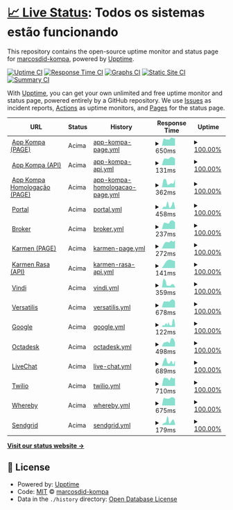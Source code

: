# [📈 Live Status](https://marcosdid-kompa.github.io/upptime-kompa): <!--live status--> **Todos os sistemas estão funcionando**

This repository contains the open-source uptime monitor and status page for [marcosdid-kompa](https://marcosdid-kompa.github.io/upptime-kompa), powered by [Upptime](https://github.com/upptime/upptime).

[![Uptime CI](https://github.com/marcosdid-kompa/upptime-kompa/workflows/Uptime%20CI/badge.svg)](https://github.com/marcosdid-kompa/upptime-kompa/actions?query=workflow%3A%22Uptime+CI%22)
[![Response Time CI](https://github.com/marcosdid-kompa/upptime-kompa/workflows/Response%20Time%20CI/badge.svg)](https://github.com/marcosdid-kompa/upptime-kompa/actions?query=workflow%3A%22Response+Time+CI%22)
[![Graphs CI](https://github.com/marcosdid-kompa/upptime-kompa/workflows/Graphs%20CI/badge.svg)](https://github.com/marcosdid-kompa/upptime-kompa/actions?query=workflow%3A%22Graphs+CI%22)
[![Static Site CI](https://github.com/marcosdid-kompa/upptime-kompa/workflows/Static%20Site%20CI/badge.svg)](https://github.com/marcosdid-kompa/upptime-kompa/actions?query=workflow%3A%22Static+Site+CI%22)
[![Summary CI](https://github.com/marcosdid-kompa/upptime-kompa/workflows/Summary%20CI/badge.svg)](https://github.com/marcosdid-kompa/upptime-kompa/actions?query=workflow%3A%22Summary+CI%22)

With [Upptime](https://upptime.js.org), you can get your own unlimited and free uptime monitor and status page, powered entirely by a GitHub repository. We use [Issues](https://github.com/marcosdid-kompa/upptime-kompa/issues) as incident reports, [Actions](https://github.com/marcosdid-kompa/upptime-kompa/actions) as uptime monitors, and [Pages](https://marcosdid-kompa.github.io/upptime-kompa) for the status page.

<!--start: status pages-->
<!-- This summary is generated by Upptime (https://github.com/upptime/upptime) -->
<!-- Do not edit this manually, your changes will be overwritten -->
<!-- prettier-ignore -->
| URL | Status | History | Response Time | Uptime |
| --- | ------ | ------- | ------------- | ------ |
| <img alt="" src="https://favicons.githubusercontent.com/app.kompa.com.br" height="13"> [App Kompa (PAGE)](https://app.kompa.com.br/) | Acima | [app-kompa-page.yml](https://github.com/marcosdid-kompa/upptime-kompa/commits/HEAD/history/app-kompa-page.yml) | <details><summary><img alt="Response time graph" src="./graphs/app-kompa-page/response-time-week.png" height="20"> 650ms</summary><br><a href="https://http://status.kompa.com.br//history/app-kompa-page"><img alt="Response time 650" src="https://img.shields.io/endpoint?url=https%3A%2F%2Fraw.githubusercontent.com%2Fmarcosdid-kompa%2Fupptime-kompa%2FHEAD%2Fapi%2Fapp-kompa-page%2Fresponse-time.json"></a><br><a href="https://http://status.kompa.com.br//history/app-kompa-page"><img alt="24-hour response time 650" src="https://img.shields.io/endpoint?url=https%3A%2F%2Fraw.githubusercontent.com%2Fmarcosdid-kompa%2Fupptime-kompa%2FHEAD%2Fapi%2Fapp-kompa-page%2Fresponse-time-day.json"></a><br><a href="https://http://status.kompa.com.br//history/app-kompa-page"><img alt="7-day response time 650" src="https://img.shields.io/endpoint?url=https%3A%2F%2Fraw.githubusercontent.com%2Fmarcosdid-kompa%2Fupptime-kompa%2FHEAD%2Fapi%2Fapp-kompa-page%2Fresponse-time-week.json"></a><br><a href="https://http://status.kompa.com.br//history/app-kompa-page"><img alt="30-day response time 650" src="https://img.shields.io/endpoint?url=https%3A%2F%2Fraw.githubusercontent.com%2Fmarcosdid-kompa%2Fupptime-kompa%2FHEAD%2Fapi%2Fapp-kompa-page%2Fresponse-time-month.json"></a><br><a href="https://http://status.kompa.com.br//history/app-kompa-page"><img alt="1-year response time 650" src="https://img.shields.io/endpoint?url=https%3A%2F%2Fraw.githubusercontent.com%2Fmarcosdid-kompa%2Fupptime-kompa%2FHEAD%2Fapi%2Fapp-kompa-page%2Fresponse-time-year.json"></a></details> | <details><summary><a href="https://http://status.kompa.com.br//history/app-kompa-page">100.00%</a></summary><a href="https://http://status.kompa.com.br//history/app-kompa-page"><img alt="All-time uptime 100.00%" src="https://img.shields.io/endpoint?url=https%3A%2F%2Fraw.githubusercontent.com%2Fmarcosdid-kompa%2Fupptime-kompa%2FHEAD%2Fapi%2Fapp-kompa-page%2Fuptime.json"></a><br><a href="https://http://status.kompa.com.br//history/app-kompa-page"><img alt="24-hour uptime 100.00%" src="https://img.shields.io/endpoint?url=https%3A%2F%2Fraw.githubusercontent.com%2Fmarcosdid-kompa%2Fupptime-kompa%2FHEAD%2Fapi%2Fapp-kompa-page%2Fuptime-day.json"></a><br><a href="https://http://status.kompa.com.br//history/app-kompa-page"><img alt="7-day uptime 100.00%" src="https://img.shields.io/endpoint?url=https%3A%2F%2Fraw.githubusercontent.com%2Fmarcosdid-kompa%2Fupptime-kompa%2FHEAD%2Fapi%2Fapp-kompa-page%2Fuptime-week.json"></a><br><a href="https://http://status.kompa.com.br//history/app-kompa-page"><img alt="30-day uptime 100.00%" src="https://img.shields.io/endpoint?url=https%3A%2F%2Fraw.githubusercontent.com%2Fmarcosdid-kompa%2Fupptime-kompa%2FHEAD%2Fapi%2Fapp-kompa-page%2Fuptime-month.json"></a><br><a href="https://http://status.kompa.com.br//history/app-kompa-page"><img alt="1-year uptime 100.00%" src="https://img.shields.io/endpoint?url=https%3A%2F%2Fraw.githubusercontent.com%2Fmarcosdid-kompa%2Fupptime-kompa%2FHEAD%2Fapi%2Fapp-kompa-page%2Fuptime-year.json"></a></details>
| <img alt="" src="https://favicons.githubusercontent.com/app.kompa.com.br" height="13"> [App Kompa (API)](https://app.kompa.com.br/pagamentos/check-user/) | Acima | [app-kompa-api.yml](https://github.com/marcosdid-kompa/upptime-kompa/commits/HEAD/history/app-kompa-api.yml) | <details><summary><img alt="Response time graph" src="./graphs/app-kompa-api/response-time-week.png" height="20"> 131ms</summary><br><a href="https://http://status.kompa.com.br//history/app-kompa-api"><img alt="Response time 131" src="https://img.shields.io/endpoint?url=https%3A%2F%2Fraw.githubusercontent.com%2Fmarcosdid-kompa%2Fupptime-kompa%2FHEAD%2Fapi%2Fapp-kompa-api%2Fresponse-time.json"></a><br><a href="https://http://status.kompa.com.br//history/app-kompa-api"><img alt="24-hour response time 131" src="https://img.shields.io/endpoint?url=https%3A%2F%2Fraw.githubusercontent.com%2Fmarcosdid-kompa%2Fupptime-kompa%2FHEAD%2Fapi%2Fapp-kompa-api%2Fresponse-time-day.json"></a><br><a href="https://http://status.kompa.com.br//history/app-kompa-api"><img alt="7-day response time 131" src="https://img.shields.io/endpoint?url=https%3A%2F%2Fraw.githubusercontent.com%2Fmarcosdid-kompa%2Fupptime-kompa%2FHEAD%2Fapi%2Fapp-kompa-api%2Fresponse-time-week.json"></a><br><a href="https://http://status.kompa.com.br//history/app-kompa-api"><img alt="30-day response time 131" src="https://img.shields.io/endpoint?url=https%3A%2F%2Fraw.githubusercontent.com%2Fmarcosdid-kompa%2Fupptime-kompa%2FHEAD%2Fapi%2Fapp-kompa-api%2Fresponse-time-month.json"></a><br><a href="https://http://status.kompa.com.br//history/app-kompa-api"><img alt="1-year response time 131" src="https://img.shields.io/endpoint?url=https%3A%2F%2Fraw.githubusercontent.com%2Fmarcosdid-kompa%2Fupptime-kompa%2FHEAD%2Fapi%2Fapp-kompa-api%2Fresponse-time-year.json"></a></details> | <details><summary><a href="https://http://status.kompa.com.br//history/app-kompa-api">100.00%</a></summary><a href="https://http://status.kompa.com.br//history/app-kompa-api"><img alt="All-time uptime 100.00%" src="https://img.shields.io/endpoint?url=https%3A%2F%2Fraw.githubusercontent.com%2Fmarcosdid-kompa%2Fupptime-kompa%2FHEAD%2Fapi%2Fapp-kompa-api%2Fuptime.json"></a><br><a href="https://http://status.kompa.com.br//history/app-kompa-api"><img alt="24-hour uptime 100.00%" src="https://img.shields.io/endpoint?url=https%3A%2F%2Fraw.githubusercontent.com%2Fmarcosdid-kompa%2Fupptime-kompa%2FHEAD%2Fapi%2Fapp-kompa-api%2Fuptime-day.json"></a><br><a href="https://http://status.kompa.com.br//history/app-kompa-api"><img alt="7-day uptime 100.00%" src="https://img.shields.io/endpoint?url=https%3A%2F%2Fraw.githubusercontent.com%2Fmarcosdid-kompa%2Fupptime-kompa%2FHEAD%2Fapi%2Fapp-kompa-api%2Fuptime-week.json"></a><br><a href="https://http://status.kompa.com.br//history/app-kompa-api"><img alt="30-day uptime 100.00%" src="https://img.shields.io/endpoint?url=https%3A%2F%2Fraw.githubusercontent.com%2Fmarcosdid-kompa%2Fupptime-kompa%2FHEAD%2Fapi%2Fapp-kompa-api%2Fuptime-month.json"></a><br><a href="https://http://status.kompa.com.br//history/app-kompa-api"><img alt="1-year uptime 100.00%" src="https://img.shields.io/endpoint?url=https%3A%2F%2Fraw.githubusercontent.com%2Fmarcosdid-kompa%2Fupptime-kompa%2FHEAD%2Fapi%2Fapp-kompa-api%2Fuptime-year.json"></a></details>
| <img alt="" src="https://favicons.githubusercontent.com/hg.kompa.com.br" height="13"> [App Kompa Homologação (PAGE)](https://hg.kompa.com.br/) | Acima | [app-kompa-homologacao-page.yml](https://github.com/marcosdid-kompa/upptime-kompa/commits/HEAD/history/app-kompa-homologacao-page.yml) | <details><summary><img alt="Response time graph" src="./graphs/app-kompa-homologacao-page/response-time-week.png" height="20"> 362ms</summary><br><a href="https://http://status.kompa.com.br//history/app-kompa-homologacao-page"><img alt="Response time 362" src="https://img.shields.io/endpoint?url=https%3A%2F%2Fraw.githubusercontent.com%2Fmarcosdid-kompa%2Fupptime-kompa%2FHEAD%2Fapi%2Fapp-kompa-homologacao-page%2Fresponse-time.json"></a><br><a href="https://http://status.kompa.com.br//history/app-kompa-homologacao-page"><img alt="24-hour response time 362" src="https://img.shields.io/endpoint?url=https%3A%2F%2Fraw.githubusercontent.com%2Fmarcosdid-kompa%2Fupptime-kompa%2FHEAD%2Fapi%2Fapp-kompa-homologacao-page%2Fresponse-time-day.json"></a><br><a href="https://http://status.kompa.com.br//history/app-kompa-homologacao-page"><img alt="7-day response time 362" src="https://img.shields.io/endpoint?url=https%3A%2F%2Fraw.githubusercontent.com%2Fmarcosdid-kompa%2Fupptime-kompa%2FHEAD%2Fapi%2Fapp-kompa-homologacao-page%2Fresponse-time-week.json"></a><br><a href="https://http://status.kompa.com.br//history/app-kompa-homologacao-page"><img alt="30-day response time 362" src="https://img.shields.io/endpoint?url=https%3A%2F%2Fraw.githubusercontent.com%2Fmarcosdid-kompa%2Fupptime-kompa%2FHEAD%2Fapi%2Fapp-kompa-homologacao-page%2Fresponse-time-month.json"></a><br><a href="https://http://status.kompa.com.br//history/app-kompa-homologacao-page"><img alt="1-year response time 362" src="https://img.shields.io/endpoint?url=https%3A%2F%2Fraw.githubusercontent.com%2Fmarcosdid-kompa%2Fupptime-kompa%2FHEAD%2Fapi%2Fapp-kompa-homologacao-page%2Fresponse-time-year.json"></a></details> | <details><summary><a href="https://http://status.kompa.com.br//history/app-kompa-homologacao-page">100.00%</a></summary><a href="https://http://status.kompa.com.br//history/app-kompa-homologacao-page"><img alt="All-time uptime 100.00%" src="https://img.shields.io/endpoint?url=https%3A%2F%2Fraw.githubusercontent.com%2Fmarcosdid-kompa%2Fupptime-kompa%2FHEAD%2Fapi%2Fapp-kompa-homologacao-page%2Fuptime.json"></a><br><a href="https://http://status.kompa.com.br//history/app-kompa-homologacao-page"><img alt="24-hour uptime 100.00%" src="https://img.shields.io/endpoint?url=https%3A%2F%2Fraw.githubusercontent.com%2Fmarcosdid-kompa%2Fupptime-kompa%2FHEAD%2Fapi%2Fapp-kompa-homologacao-page%2Fuptime-day.json"></a><br><a href="https://http://status.kompa.com.br//history/app-kompa-homologacao-page"><img alt="7-day uptime 100.00%" src="https://img.shields.io/endpoint?url=https%3A%2F%2Fraw.githubusercontent.com%2Fmarcosdid-kompa%2Fupptime-kompa%2FHEAD%2Fapi%2Fapp-kompa-homologacao-page%2Fuptime-week.json"></a><br><a href="https://http://status.kompa.com.br//history/app-kompa-homologacao-page"><img alt="30-day uptime 100.00%" src="https://img.shields.io/endpoint?url=https%3A%2F%2Fraw.githubusercontent.com%2Fmarcosdid-kompa%2Fupptime-kompa%2FHEAD%2Fapi%2Fapp-kompa-homologacao-page%2Fuptime-month.json"></a><br><a href="https://http://status.kompa.com.br//history/app-kompa-homologacao-page"><img alt="1-year uptime 100.00%" src="https://img.shields.io/endpoint?url=https%3A%2F%2Fraw.githubusercontent.com%2Fmarcosdid-kompa%2Fupptime-kompa%2FHEAD%2Fapi%2Fapp-kompa-homologacao-page%2Fuptime-year.json"></a></details>
| <img alt="" src="https://favicons.githubusercontent.com/portal.kompa.com.br" height="13"> [Portal](https://portal.kompa.com.br/) | Acima | [portal.yml](https://github.com/marcosdid-kompa/upptime-kompa/commits/HEAD/history/portal.yml) | <details><summary><img alt="Response time graph" src="./graphs/portal/response-time-week.png" height="20"> 458ms</summary><br><a href="https://http://status.kompa.com.br//history/portal"><img alt="Response time 458" src="https://img.shields.io/endpoint?url=https%3A%2F%2Fraw.githubusercontent.com%2Fmarcosdid-kompa%2Fupptime-kompa%2FHEAD%2Fapi%2Fportal%2Fresponse-time.json"></a><br><a href="https://http://status.kompa.com.br//history/portal"><img alt="24-hour response time 458" src="https://img.shields.io/endpoint?url=https%3A%2F%2Fraw.githubusercontent.com%2Fmarcosdid-kompa%2Fupptime-kompa%2FHEAD%2Fapi%2Fportal%2Fresponse-time-day.json"></a><br><a href="https://http://status.kompa.com.br//history/portal"><img alt="7-day response time 458" src="https://img.shields.io/endpoint?url=https%3A%2F%2Fraw.githubusercontent.com%2Fmarcosdid-kompa%2Fupptime-kompa%2FHEAD%2Fapi%2Fportal%2Fresponse-time-week.json"></a><br><a href="https://http://status.kompa.com.br//history/portal"><img alt="30-day response time 458" src="https://img.shields.io/endpoint?url=https%3A%2F%2Fraw.githubusercontent.com%2Fmarcosdid-kompa%2Fupptime-kompa%2FHEAD%2Fapi%2Fportal%2Fresponse-time-month.json"></a><br><a href="https://http://status.kompa.com.br//history/portal"><img alt="1-year response time 458" src="https://img.shields.io/endpoint?url=https%3A%2F%2Fraw.githubusercontent.com%2Fmarcosdid-kompa%2Fupptime-kompa%2FHEAD%2Fapi%2Fportal%2Fresponse-time-year.json"></a></details> | <details><summary><a href="https://http://status.kompa.com.br//history/portal">100.00%</a></summary><a href="https://http://status.kompa.com.br//history/portal"><img alt="All-time uptime 100.00%" src="https://img.shields.io/endpoint?url=https%3A%2F%2Fraw.githubusercontent.com%2Fmarcosdid-kompa%2Fupptime-kompa%2FHEAD%2Fapi%2Fportal%2Fuptime.json"></a><br><a href="https://http://status.kompa.com.br//history/portal"><img alt="24-hour uptime 100.00%" src="https://img.shields.io/endpoint?url=https%3A%2F%2Fraw.githubusercontent.com%2Fmarcosdid-kompa%2Fupptime-kompa%2FHEAD%2Fapi%2Fportal%2Fuptime-day.json"></a><br><a href="https://http://status.kompa.com.br//history/portal"><img alt="7-day uptime 100.00%" src="https://img.shields.io/endpoint?url=https%3A%2F%2Fraw.githubusercontent.com%2Fmarcosdid-kompa%2Fupptime-kompa%2FHEAD%2Fapi%2Fportal%2Fuptime-week.json"></a><br><a href="https://http://status.kompa.com.br//history/portal"><img alt="30-day uptime 100.00%" src="https://img.shields.io/endpoint?url=https%3A%2F%2Fraw.githubusercontent.com%2Fmarcosdid-kompa%2Fupptime-kompa%2FHEAD%2Fapi%2Fportal%2Fuptime-month.json"></a><br><a href="https://http://status.kompa.com.br//history/portal"><img alt="1-year uptime 100.00%" src="https://img.shields.io/endpoint?url=https%3A%2F%2Fraw.githubusercontent.com%2Fmarcosdid-kompa%2Fupptime-kompa%2FHEAD%2Fapi%2Fportal%2Fuptime-year.json"></a></details>
| <img alt="" src="https://favicons.githubusercontent.com/broker.assinasaude.com.br" height="13"> [Broker](https://broker.assinasaude.com.br/) | Acima | [broker.yml](https://github.com/marcosdid-kompa/upptime-kompa/commits/HEAD/history/broker.yml) | <details><summary><img alt="Response time graph" src="./graphs/broker/response-time-week.png" height="20"> 237ms</summary><br><a href="https://http://status.kompa.com.br//history/broker"><img alt="Response time 237" src="https://img.shields.io/endpoint?url=https%3A%2F%2Fraw.githubusercontent.com%2Fmarcosdid-kompa%2Fupptime-kompa%2FHEAD%2Fapi%2Fbroker%2Fresponse-time.json"></a><br><a href="https://http://status.kompa.com.br//history/broker"><img alt="24-hour response time 237" src="https://img.shields.io/endpoint?url=https%3A%2F%2Fraw.githubusercontent.com%2Fmarcosdid-kompa%2Fupptime-kompa%2FHEAD%2Fapi%2Fbroker%2Fresponse-time-day.json"></a><br><a href="https://http://status.kompa.com.br//history/broker"><img alt="7-day response time 237" src="https://img.shields.io/endpoint?url=https%3A%2F%2Fraw.githubusercontent.com%2Fmarcosdid-kompa%2Fupptime-kompa%2FHEAD%2Fapi%2Fbroker%2Fresponse-time-week.json"></a><br><a href="https://http://status.kompa.com.br//history/broker"><img alt="30-day response time 237" src="https://img.shields.io/endpoint?url=https%3A%2F%2Fraw.githubusercontent.com%2Fmarcosdid-kompa%2Fupptime-kompa%2FHEAD%2Fapi%2Fbroker%2Fresponse-time-month.json"></a><br><a href="https://http://status.kompa.com.br//history/broker"><img alt="1-year response time 237" src="https://img.shields.io/endpoint?url=https%3A%2F%2Fraw.githubusercontent.com%2Fmarcosdid-kompa%2Fupptime-kompa%2FHEAD%2Fapi%2Fbroker%2Fresponse-time-year.json"></a></details> | <details><summary><a href="https://http://status.kompa.com.br//history/broker">100.00%</a></summary><a href="https://http://status.kompa.com.br//history/broker"><img alt="All-time uptime 100.00%" src="https://img.shields.io/endpoint?url=https%3A%2F%2Fraw.githubusercontent.com%2Fmarcosdid-kompa%2Fupptime-kompa%2FHEAD%2Fapi%2Fbroker%2Fuptime.json"></a><br><a href="https://http://status.kompa.com.br//history/broker"><img alt="24-hour uptime 100.00%" src="https://img.shields.io/endpoint?url=https%3A%2F%2Fraw.githubusercontent.com%2Fmarcosdid-kompa%2Fupptime-kompa%2FHEAD%2Fapi%2Fbroker%2Fuptime-day.json"></a><br><a href="https://http://status.kompa.com.br//history/broker"><img alt="7-day uptime 100.00%" src="https://img.shields.io/endpoint?url=https%3A%2F%2Fraw.githubusercontent.com%2Fmarcosdid-kompa%2Fupptime-kompa%2FHEAD%2Fapi%2Fbroker%2Fuptime-week.json"></a><br><a href="https://http://status.kompa.com.br//history/broker"><img alt="30-day uptime 100.00%" src="https://img.shields.io/endpoint?url=https%3A%2F%2Fraw.githubusercontent.com%2Fmarcosdid-kompa%2Fupptime-kompa%2FHEAD%2Fapi%2Fbroker%2Fuptime-month.json"></a><br><a href="https://http://status.kompa.com.br//history/broker"><img alt="1-year uptime 100.00%" src="https://img.shields.io/endpoint?url=https%3A%2F%2Fraw.githubusercontent.com%2Fmarcosdid-kompa%2Fupptime-kompa%2FHEAD%2Fapi%2Fbroker%2Fuptime-year.json"></a></details>
| <img alt="" src="https://favicons.githubusercontent.com/karmen.kompa.com.br" height="13"> [Karmen (PAGE)](https://karmen.kompa.com.br/login) | Acima | [karmen-page.yml](https://github.com/marcosdid-kompa/upptime-kompa/commits/HEAD/history/karmen-page.yml) | <details><summary><img alt="Response time graph" src="./graphs/karmen-page/response-time-week.png" height="20"> 272ms</summary><br><a href="https://http://status.kompa.com.br//history/karmen-page"><img alt="Response time 272" src="https://img.shields.io/endpoint?url=https%3A%2F%2Fraw.githubusercontent.com%2Fmarcosdid-kompa%2Fupptime-kompa%2FHEAD%2Fapi%2Fkarmen-page%2Fresponse-time.json"></a><br><a href="https://http://status.kompa.com.br//history/karmen-page"><img alt="24-hour response time 272" src="https://img.shields.io/endpoint?url=https%3A%2F%2Fraw.githubusercontent.com%2Fmarcosdid-kompa%2Fupptime-kompa%2FHEAD%2Fapi%2Fkarmen-page%2Fresponse-time-day.json"></a><br><a href="https://http://status.kompa.com.br//history/karmen-page"><img alt="7-day response time 272" src="https://img.shields.io/endpoint?url=https%3A%2F%2Fraw.githubusercontent.com%2Fmarcosdid-kompa%2Fupptime-kompa%2FHEAD%2Fapi%2Fkarmen-page%2Fresponse-time-week.json"></a><br><a href="https://http://status.kompa.com.br//history/karmen-page"><img alt="30-day response time 272" src="https://img.shields.io/endpoint?url=https%3A%2F%2Fraw.githubusercontent.com%2Fmarcosdid-kompa%2Fupptime-kompa%2FHEAD%2Fapi%2Fkarmen-page%2Fresponse-time-month.json"></a><br><a href="https://http://status.kompa.com.br//history/karmen-page"><img alt="1-year response time 272" src="https://img.shields.io/endpoint?url=https%3A%2F%2Fraw.githubusercontent.com%2Fmarcosdid-kompa%2Fupptime-kompa%2FHEAD%2Fapi%2Fkarmen-page%2Fresponse-time-year.json"></a></details> | <details><summary><a href="https://http://status.kompa.com.br//history/karmen-page">100.00%</a></summary><a href="https://http://status.kompa.com.br//history/karmen-page"><img alt="All-time uptime 100.00%" src="https://img.shields.io/endpoint?url=https%3A%2F%2Fraw.githubusercontent.com%2Fmarcosdid-kompa%2Fupptime-kompa%2FHEAD%2Fapi%2Fkarmen-page%2Fuptime.json"></a><br><a href="https://http://status.kompa.com.br//history/karmen-page"><img alt="24-hour uptime 100.00%" src="https://img.shields.io/endpoint?url=https%3A%2F%2Fraw.githubusercontent.com%2Fmarcosdid-kompa%2Fupptime-kompa%2FHEAD%2Fapi%2Fkarmen-page%2Fuptime-day.json"></a><br><a href="https://http://status.kompa.com.br//history/karmen-page"><img alt="7-day uptime 100.00%" src="https://img.shields.io/endpoint?url=https%3A%2F%2Fraw.githubusercontent.com%2Fmarcosdid-kompa%2Fupptime-kompa%2FHEAD%2Fapi%2Fkarmen-page%2Fuptime-week.json"></a><br><a href="https://http://status.kompa.com.br//history/karmen-page"><img alt="30-day uptime 100.00%" src="https://img.shields.io/endpoint?url=https%3A%2F%2Fraw.githubusercontent.com%2Fmarcosdid-kompa%2Fupptime-kompa%2FHEAD%2Fapi%2Fkarmen-page%2Fuptime-month.json"></a><br><a href="https://http://status.kompa.com.br//history/karmen-page"><img alt="1-year uptime 100.00%" src="https://img.shields.io/endpoint?url=https%3A%2F%2Fraw.githubusercontent.com%2Fmarcosdid-kompa%2Fupptime-kompa%2FHEAD%2Fapi%2Fkarmen-page%2Fuptime-year.json"></a></details>
| <img alt="" src="https://favicons.githubusercontent.com/karmen.kompa.com.br" height="13"> [Karmen Rasa (API)](https://karmen.kompa.com.br/health) | Acima | [karmen-rasa-api.yml](https://github.com/marcosdid-kompa/upptime-kompa/commits/HEAD/history/karmen-rasa-api.yml) | <details><summary><img alt="Response time graph" src="./graphs/karmen-rasa-api/response-time-week.png" height="20"> 141ms</summary><br><a href="https://http://status.kompa.com.br//history/karmen-rasa-api"><img alt="Response time 141" src="https://img.shields.io/endpoint?url=https%3A%2F%2Fraw.githubusercontent.com%2Fmarcosdid-kompa%2Fupptime-kompa%2FHEAD%2Fapi%2Fkarmen-rasa-api%2Fresponse-time.json"></a><br><a href="https://http://status.kompa.com.br//history/karmen-rasa-api"><img alt="24-hour response time 141" src="https://img.shields.io/endpoint?url=https%3A%2F%2Fraw.githubusercontent.com%2Fmarcosdid-kompa%2Fupptime-kompa%2FHEAD%2Fapi%2Fkarmen-rasa-api%2Fresponse-time-day.json"></a><br><a href="https://http://status.kompa.com.br//history/karmen-rasa-api"><img alt="7-day response time 141" src="https://img.shields.io/endpoint?url=https%3A%2F%2Fraw.githubusercontent.com%2Fmarcosdid-kompa%2Fupptime-kompa%2FHEAD%2Fapi%2Fkarmen-rasa-api%2Fresponse-time-week.json"></a><br><a href="https://http://status.kompa.com.br//history/karmen-rasa-api"><img alt="30-day response time 141" src="https://img.shields.io/endpoint?url=https%3A%2F%2Fraw.githubusercontent.com%2Fmarcosdid-kompa%2Fupptime-kompa%2FHEAD%2Fapi%2Fkarmen-rasa-api%2Fresponse-time-month.json"></a><br><a href="https://http://status.kompa.com.br//history/karmen-rasa-api"><img alt="1-year response time 141" src="https://img.shields.io/endpoint?url=https%3A%2F%2Fraw.githubusercontent.com%2Fmarcosdid-kompa%2Fupptime-kompa%2FHEAD%2Fapi%2Fkarmen-rasa-api%2Fresponse-time-year.json"></a></details> | <details><summary><a href="https://http://status.kompa.com.br//history/karmen-rasa-api">100.00%</a></summary><a href="https://http://status.kompa.com.br//history/karmen-rasa-api"><img alt="All-time uptime 100.00%" src="https://img.shields.io/endpoint?url=https%3A%2F%2Fraw.githubusercontent.com%2Fmarcosdid-kompa%2Fupptime-kompa%2FHEAD%2Fapi%2Fkarmen-rasa-api%2Fuptime.json"></a><br><a href="https://http://status.kompa.com.br//history/karmen-rasa-api"><img alt="24-hour uptime 100.00%" src="https://img.shields.io/endpoint?url=https%3A%2F%2Fraw.githubusercontent.com%2Fmarcosdid-kompa%2Fupptime-kompa%2FHEAD%2Fapi%2Fkarmen-rasa-api%2Fuptime-day.json"></a><br><a href="https://http://status.kompa.com.br//history/karmen-rasa-api"><img alt="7-day uptime 100.00%" src="https://img.shields.io/endpoint?url=https%3A%2F%2Fraw.githubusercontent.com%2Fmarcosdid-kompa%2Fupptime-kompa%2FHEAD%2Fapi%2Fkarmen-rasa-api%2Fuptime-week.json"></a><br><a href="https://http://status.kompa.com.br//history/karmen-rasa-api"><img alt="30-day uptime 100.00%" src="https://img.shields.io/endpoint?url=https%3A%2F%2Fraw.githubusercontent.com%2Fmarcosdid-kompa%2Fupptime-kompa%2FHEAD%2Fapi%2Fkarmen-rasa-api%2Fuptime-month.json"></a><br><a href="https://http://status.kompa.com.br//history/karmen-rasa-api"><img alt="1-year uptime 100.00%" src="https://img.shields.io/endpoint?url=https%3A%2F%2Fraw.githubusercontent.com%2Fmarcosdid-kompa%2Fupptime-kompa%2FHEAD%2Fapi%2Fkarmen-rasa-api%2Fuptime-year.json"></a></details>
| <img alt="" src="https://favicons.githubusercontent.com/null" height="13"> [Vindi](app.vindi.com.br) | Acima | [vindi.yml](https://github.com/marcosdid-kompa/upptime-kompa/commits/HEAD/history/vindi.yml) | <details><summary><img alt="Response time graph" src="./graphs/vindi/response-time-week.png" height="20"> 359ms</summary><br><a href="https://http://status.kompa.com.br//history/vindi"><img alt="Response time 359" src="https://img.shields.io/endpoint?url=https%3A%2F%2Fraw.githubusercontent.com%2Fmarcosdid-kompa%2Fupptime-kompa%2FHEAD%2Fapi%2Fvindi%2Fresponse-time.json"></a><br><a href="https://http://status.kompa.com.br//history/vindi"><img alt="24-hour response time 359" src="https://img.shields.io/endpoint?url=https%3A%2F%2Fraw.githubusercontent.com%2Fmarcosdid-kompa%2Fupptime-kompa%2FHEAD%2Fapi%2Fvindi%2Fresponse-time-day.json"></a><br><a href="https://http://status.kompa.com.br//history/vindi"><img alt="7-day response time 359" src="https://img.shields.io/endpoint?url=https%3A%2F%2Fraw.githubusercontent.com%2Fmarcosdid-kompa%2Fupptime-kompa%2FHEAD%2Fapi%2Fvindi%2Fresponse-time-week.json"></a><br><a href="https://http://status.kompa.com.br//history/vindi"><img alt="30-day response time 359" src="https://img.shields.io/endpoint?url=https%3A%2F%2Fraw.githubusercontent.com%2Fmarcosdid-kompa%2Fupptime-kompa%2FHEAD%2Fapi%2Fvindi%2Fresponse-time-month.json"></a><br><a href="https://http://status.kompa.com.br//history/vindi"><img alt="1-year response time 359" src="https://img.shields.io/endpoint?url=https%3A%2F%2Fraw.githubusercontent.com%2Fmarcosdid-kompa%2Fupptime-kompa%2FHEAD%2Fapi%2Fvindi%2Fresponse-time-year.json"></a></details> | <details><summary><a href="https://http://status.kompa.com.br//history/vindi">100.00%</a></summary><a href="https://http://status.kompa.com.br//history/vindi"><img alt="All-time uptime 100.00%" src="https://img.shields.io/endpoint?url=https%3A%2F%2Fraw.githubusercontent.com%2Fmarcosdid-kompa%2Fupptime-kompa%2FHEAD%2Fapi%2Fvindi%2Fuptime.json"></a><br><a href="https://http://status.kompa.com.br//history/vindi"><img alt="24-hour uptime 100.00%" src="https://img.shields.io/endpoint?url=https%3A%2F%2Fraw.githubusercontent.com%2Fmarcosdid-kompa%2Fupptime-kompa%2FHEAD%2Fapi%2Fvindi%2Fuptime-day.json"></a><br><a href="https://http://status.kompa.com.br//history/vindi"><img alt="7-day uptime 100.00%" src="https://img.shields.io/endpoint?url=https%3A%2F%2Fraw.githubusercontent.com%2Fmarcosdid-kompa%2Fupptime-kompa%2FHEAD%2Fapi%2Fvindi%2Fuptime-week.json"></a><br><a href="https://http://status.kompa.com.br//history/vindi"><img alt="30-day uptime 100.00%" src="https://img.shields.io/endpoint?url=https%3A%2F%2Fraw.githubusercontent.com%2Fmarcosdid-kompa%2Fupptime-kompa%2FHEAD%2Fapi%2Fvindi%2Fuptime-month.json"></a><br><a href="https://http://status.kompa.com.br//history/vindi"><img alt="1-year uptime 100.00%" src="https://img.shields.io/endpoint?url=https%3A%2F%2Fraw.githubusercontent.com%2Fmarcosdid-kompa%2Fupptime-kompa%2FHEAD%2Fapi%2Fvindi%2Fuptime-year.json"></a></details>
| <img alt="" src="https://favicons.githubusercontent.com/sistema.globalmedclinica.com.br" height="13"> [Versatilis](http://sistema.globalmedclinica.com.br/globalmed/login3.aspx) | Acima | [versatilis.yml](https://github.com/marcosdid-kompa/upptime-kompa/commits/HEAD/history/versatilis.yml) | <details><summary><img alt="Response time graph" src="./graphs/versatilis/response-time-week.png" height="20"> 678ms</summary><br><a href="https://http://status.kompa.com.br//history/versatilis"><img alt="Response time 678" src="https://img.shields.io/endpoint?url=https%3A%2F%2Fraw.githubusercontent.com%2Fmarcosdid-kompa%2Fupptime-kompa%2FHEAD%2Fapi%2Fversatilis%2Fresponse-time.json"></a><br><a href="https://http://status.kompa.com.br//history/versatilis"><img alt="24-hour response time 678" src="https://img.shields.io/endpoint?url=https%3A%2F%2Fraw.githubusercontent.com%2Fmarcosdid-kompa%2Fupptime-kompa%2FHEAD%2Fapi%2Fversatilis%2Fresponse-time-day.json"></a><br><a href="https://http://status.kompa.com.br//history/versatilis"><img alt="7-day response time 678" src="https://img.shields.io/endpoint?url=https%3A%2F%2Fraw.githubusercontent.com%2Fmarcosdid-kompa%2Fupptime-kompa%2FHEAD%2Fapi%2Fversatilis%2Fresponse-time-week.json"></a><br><a href="https://http://status.kompa.com.br//history/versatilis"><img alt="30-day response time 678" src="https://img.shields.io/endpoint?url=https%3A%2F%2Fraw.githubusercontent.com%2Fmarcosdid-kompa%2Fupptime-kompa%2FHEAD%2Fapi%2Fversatilis%2Fresponse-time-month.json"></a><br><a href="https://http://status.kompa.com.br//history/versatilis"><img alt="1-year response time 678" src="https://img.shields.io/endpoint?url=https%3A%2F%2Fraw.githubusercontent.com%2Fmarcosdid-kompa%2Fupptime-kompa%2FHEAD%2Fapi%2Fversatilis%2Fresponse-time-year.json"></a></details> | <details><summary><a href="https://http://status.kompa.com.br//history/versatilis">100.00%</a></summary><a href="https://http://status.kompa.com.br//history/versatilis"><img alt="All-time uptime 100.00%" src="https://img.shields.io/endpoint?url=https%3A%2F%2Fraw.githubusercontent.com%2Fmarcosdid-kompa%2Fupptime-kompa%2FHEAD%2Fapi%2Fversatilis%2Fuptime.json"></a><br><a href="https://http://status.kompa.com.br//history/versatilis"><img alt="24-hour uptime 100.00%" src="https://img.shields.io/endpoint?url=https%3A%2F%2Fraw.githubusercontent.com%2Fmarcosdid-kompa%2Fupptime-kompa%2FHEAD%2Fapi%2Fversatilis%2Fuptime-day.json"></a><br><a href="https://http://status.kompa.com.br//history/versatilis"><img alt="7-day uptime 100.00%" src="https://img.shields.io/endpoint?url=https%3A%2F%2Fraw.githubusercontent.com%2Fmarcosdid-kompa%2Fupptime-kompa%2FHEAD%2Fapi%2Fversatilis%2Fuptime-week.json"></a><br><a href="https://http://status.kompa.com.br//history/versatilis"><img alt="30-day uptime 100.00%" src="https://img.shields.io/endpoint?url=https%3A%2F%2Fraw.githubusercontent.com%2Fmarcosdid-kompa%2Fupptime-kompa%2FHEAD%2Fapi%2Fversatilis%2Fuptime-month.json"></a><br><a href="https://http://status.kompa.com.br//history/versatilis"><img alt="1-year uptime 100.00%" src="https://img.shields.io/endpoint?url=https%3A%2F%2Fraw.githubusercontent.com%2Fmarcosdid-kompa%2Fupptime-kompa%2FHEAD%2Fapi%2Fversatilis%2Fuptime-year.json"></a></details>
| <img alt="" src="https://www.google.com/favicon.ico" height="13"> [Google](https://www.google.com/) | Acima | [google.yml](https://github.com/marcosdid-kompa/upptime-kompa/commits/HEAD/history/google.yml) | <details><summary><img alt="Response time graph" src="./graphs/google/response-time-week.png" height="20"> 122ms</summary><br><a href="https://http://status.kompa.com.br//history/google"><img alt="Response time 122" src="https://img.shields.io/endpoint?url=https%3A%2F%2Fraw.githubusercontent.com%2Fmarcosdid-kompa%2Fupptime-kompa%2FHEAD%2Fapi%2Fgoogle%2Fresponse-time.json"></a><br><a href="https://http://status.kompa.com.br//history/google"><img alt="24-hour response time 122" src="https://img.shields.io/endpoint?url=https%3A%2F%2Fraw.githubusercontent.com%2Fmarcosdid-kompa%2Fupptime-kompa%2FHEAD%2Fapi%2Fgoogle%2Fresponse-time-day.json"></a><br><a href="https://http://status.kompa.com.br//history/google"><img alt="7-day response time 122" src="https://img.shields.io/endpoint?url=https%3A%2F%2Fraw.githubusercontent.com%2Fmarcosdid-kompa%2Fupptime-kompa%2FHEAD%2Fapi%2Fgoogle%2Fresponse-time-week.json"></a><br><a href="https://http://status.kompa.com.br//history/google"><img alt="30-day response time 122" src="https://img.shields.io/endpoint?url=https%3A%2F%2Fraw.githubusercontent.com%2Fmarcosdid-kompa%2Fupptime-kompa%2FHEAD%2Fapi%2Fgoogle%2Fresponse-time-month.json"></a><br><a href="https://http://status.kompa.com.br//history/google"><img alt="1-year response time 122" src="https://img.shields.io/endpoint?url=https%3A%2F%2Fraw.githubusercontent.com%2Fmarcosdid-kompa%2Fupptime-kompa%2FHEAD%2Fapi%2Fgoogle%2Fresponse-time-year.json"></a></details> | <details><summary><a href="https://http://status.kompa.com.br//history/google">100.00%</a></summary><a href="https://http://status.kompa.com.br//history/google"><img alt="All-time uptime 100.00%" src="https://img.shields.io/endpoint?url=https%3A%2F%2Fraw.githubusercontent.com%2Fmarcosdid-kompa%2Fupptime-kompa%2FHEAD%2Fapi%2Fgoogle%2Fuptime.json"></a><br><a href="https://http://status.kompa.com.br//history/google"><img alt="24-hour uptime 100.00%" src="https://img.shields.io/endpoint?url=https%3A%2F%2Fraw.githubusercontent.com%2Fmarcosdid-kompa%2Fupptime-kompa%2FHEAD%2Fapi%2Fgoogle%2Fuptime-day.json"></a><br><a href="https://http://status.kompa.com.br//history/google"><img alt="7-day uptime 100.00%" src="https://img.shields.io/endpoint?url=https%3A%2F%2Fraw.githubusercontent.com%2Fmarcosdid-kompa%2Fupptime-kompa%2FHEAD%2Fapi%2Fgoogle%2Fuptime-week.json"></a><br><a href="https://http://status.kompa.com.br//history/google"><img alt="30-day uptime 100.00%" src="https://img.shields.io/endpoint?url=https%3A%2F%2Fraw.githubusercontent.com%2Fmarcosdid-kompa%2Fupptime-kompa%2FHEAD%2Fapi%2Fgoogle%2Fuptime-month.json"></a><br><a href="https://http://status.kompa.com.br//history/google"><img alt="1-year uptime 100.00%" src="https://img.shields.io/endpoint?url=https%3A%2F%2Fraw.githubusercontent.com%2Fmarcosdid-kompa%2Fupptime-kompa%2FHEAD%2Fapi%2Fgoogle%2Fuptime-year.json"></a></details>
| <img alt="" src="https://favicons.githubusercontent.com/octadesk.com" height="13"> [Octadesk](https://octadesk.com) | Acima | [octadesk.yml](https://github.com/marcosdid-kompa/upptime-kompa/commits/HEAD/history/octadesk.yml) | <details><summary><img alt="Response time graph" src="./graphs/octadesk/response-time-week.png" height="20"> 498ms</summary><br><a href="https://http://status.kompa.com.br//history/octadesk"><img alt="Response time 498" src="https://img.shields.io/endpoint?url=https%3A%2F%2Fraw.githubusercontent.com%2Fmarcosdid-kompa%2Fupptime-kompa%2FHEAD%2Fapi%2Foctadesk%2Fresponse-time.json"></a><br><a href="https://http://status.kompa.com.br//history/octadesk"><img alt="24-hour response time 498" src="https://img.shields.io/endpoint?url=https%3A%2F%2Fraw.githubusercontent.com%2Fmarcosdid-kompa%2Fupptime-kompa%2FHEAD%2Fapi%2Foctadesk%2Fresponse-time-day.json"></a><br><a href="https://http://status.kompa.com.br//history/octadesk"><img alt="7-day response time 498" src="https://img.shields.io/endpoint?url=https%3A%2F%2Fraw.githubusercontent.com%2Fmarcosdid-kompa%2Fupptime-kompa%2FHEAD%2Fapi%2Foctadesk%2Fresponse-time-week.json"></a><br><a href="https://http://status.kompa.com.br//history/octadesk"><img alt="30-day response time 498" src="https://img.shields.io/endpoint?url=https%3A%2F%2Fraw.githubusercontent.com%2Fmarcosdid-kompa%2Fupptime-kompa%2FHEAD%2Fapi%2Foctadesk%2Fresponse-time-month.json"></a><br><a href="https://http://status.kompa.com.br//history/octadesk"><img alt="1-year response time 498" src="https://img.shields.io/endpoint?url=https%3A%2F%2Fraw.githubusercontent.com%2Fmarcosdid-kompa%2Fupptime-kompa%2FHEAD%2Fapi%2Foctadesk%2Fresponse-time-year.json"></a></details> | <details><summary><a href="https://http://status.kompa.com.br//history/octadesk">100.00%</a></summary><a href="https://http://status.kompa.com.br//history/octadesk"><img alt="All-time uptime 100.00%" src="https://img.shields.io/endpoint?url=https%3A%2F%2Fraw.githubusercontent.com%2Fmarcosdid-kompa%2Fupptime-kompa%2FHEAD%2Fapi%2Foctadesk%2Fuptime.json"></a><br><a href="https://http://status.kompa.com.br//history/octadesk"><img alt="24-hour uptime 100.00%" src="https://img.shields.io/endpoint?url=https%3A%2F%2Fraw.githubusercontent.com%2Fmarcosdid-kompa%2Fupptime-kompa%2FHEAD%2Fapi%2Foctadesk%2Fuptime-day.json"></a><br><a href="https://http://status.kompa.com.br//history/octadesk"><img alt="7-day uptime 100.00%" src="https://img.shields.io/endpoint?url=https%3A%2F%2Fraw.githubusercontent.com%2Fmarcosdid-kompa%2Fupptime-kompa%2FHEAD%2Fapi%2Foctadesk%2Fuptime-week.json"></a><br><a href="https://http://status.kompa.com.br//history/octadesk"><img alt="30-day uptime 100.00%" src="https://img.shields.io/endpoint?url=https%3A%2F%2Fraw.githubusercontent.com%2Fmarcosdid-kompa%2Fupptime-kompa%2FHEAD%2Fapi%2Foctadesk%2Fuptime-month.json"></a><br><a href="https://http://status.kompa.com.br//history/octadesk"><img alt="1-year uptime 100.00%" src="https://img.shields.io/endpoint?url=https%3A%2F%2Fraw.githubusercontent.com%2Fmarcosdid-kompa%2Fupptime-kompa%2FHEAD%2Fapi%2Foctadesk%2Fuptime-year.json"></a></details>
| <img alt="" src="https://favicons.githubusercontent.com/www.livechat.com" height="13"> [LiveChat](https://www.livechat.com/pt/) | Acima | [live-chat.yml](https://github.com/marcosdid-kompa/upptime-kompa/commits/HEAD/history/live-chat.yml) | <details><summary><img alt="Response time graph" src="./graphs/live-chat/response-time-week.png" height="20"> 689ms</summary><br><a href="https://http://status.kompa.com.br//history/live-chat"><img alt="Response time 689" src="https://img.shields.io/endpoint?url=https%3A%2F%2Fraw.githubusercontent.com%2Fmarcosdid-kompa%2Fupptime-kompa%2FHEAD%2Fapi%2Flive-chat%2Fresponse-time.json"></a><br><a href="https://http://status.kompa.com.br//history/live-chat"><img alt="24-hour response time 689" src="https://img.shields.io/endpoint?url=https%3A%2F%2Fraw.githubusercontent.com%2Fmarcosdid-kompa%2Fupptime-kompa%2FHEAD%2Fapi%2Flive-chat%2Fresponse-time-day.json"></a><br><a href="https://http://status.kompa.com.br//history/live-chat"><img alt="7-day response time 689" src="https://img.shields.io/endpoint?url=https%3A%2F%2Fraw.githubusercontent.com%2Fmarcosdid-kompa%2Fupptime-kompa%2FHEAD%2Fapi%2Flive-chat%2Fresponse-time-week.json"></a><br><a href="https://http://status.kompa.com.br//history/live-chat"><img alt="30-day response time 689" src="https://img.shields.io/endpoint?url=https%3A%2F%2Fraw.githubusercontent.com%2Fmarcosdid-kompa%2Fupptime-kompa%2FHEAD%2Fapi%2Flive-chat%2Fresponse-time-month.json"></a><br><a href="https://http://status.kompa.com.br//history/live-chat"><img alt="1-year response time 689" src="https://img.shields.io/endpoint?url=https%3A%2F%2Fraw.githubusercontent.com%2Fmarcosdid-kompa%2Fupptime-kompa%2FHEAD%2Fapi%2Flive-chat%2Fresponse-time-year.json"></a></details> | <details><summary><a href="https://http://status.kompa.com.br//history/live-chat">100.00%</a></summary><a href="https://http://status.kompa.com.br//history/live-chat"><img alt="All-time uptime 100.00%" src="https://img.shields.io/endpoint?url=https%3A%2F%2Fraw.githubusercontent.com%2Fmarcosdid-kompa%2Fupptime-kompa%2FHEAD%2Fapi%2Flive-chat%2Fuptime.json"></a><br><a href="https://http://status.kompa.com.br//history/live-chat"><img alt="24-hour uptime 100.00%" src="https://img.shields.io/endpoint?url=https%3A%2F%2Fraw.githubusercontent.com%2Fmarcosdid-kompa%2Fupptime-kompa%2FHEAD%2Fapi%2Flive-chat%2Fuptime-day.json"></a><br><a href="https://http://status.kompa.com.br//history/live-chat"><img alt="7-day uptime 100.00%" src="https://img.shields.io/endpoint?url=https%3A%2F%2Fraw.githubusercontent.com%2Fmarcosdid-kompa%2Fupptime-kompa%2FHEAD%2Fapi%2Flive-chat%2Fuptime-week.json"></a><br><a href="https://http://status.kompa.com.br//history/live-chat"><img alt="30-day uptime 100.00%" src="https://img.shields.io/endpoint?url=https%3A%2F%2Fraw.githubusercontent.com%2Fmarcosdid-kompa%2Fupptime-kompa%2FHEAD%2Fapi%2Flive-chat%2Fuptime-month.json"></a><br><a href="https://http://status.kompa.com.br//history/live-chat"><img alt="1-year uptime 100.00%" src="https://img.shields.io/endpoint?url=https%3A%2F%2Fraw.githubusercontent.com%2Fmarcosdid-kompa%2Fupptime-kompa%2FHEAD%2Fapi%2Flive-chat%2Fuptime-year.json"></a></details>
| <img alt="" src="https://favicons.githubusercontent.com/www.twilio.com" height="13"> [Twilio](https://www.twilio.com/) | Acima | [twilio.yml](https://github.com/marcosdid-kompa/upptime-kompa/commits/HEAD/history/twilio.yml) | <details><summary><img alt="Response time graph" src="./graphs/twilio/response-time-week.png" height="20"> 710ms</summary><br><a href="https://http://status.kompa.com.br//history/twilio"><img alt="Response time 710" src="https://img.shields.io/endpoint?url=https%3A%2F%2Fraw.githubusercontent.com%2Fmarcosdid-kompa%2Fupptime-kompa%2FHEAD%2Fapi%2Ftwilio%2Fresponse-time.json"></a><br><a href="https://http://status.kompa.com.br//history/twilio"><img alt="24-hour response time 710" src="https://img.shields.io/endpoint?url=https%3A%2F%2Fraw.githubusercontent.com%2Fmarcosdid-kompa%2Fupptime-kompa%2FHEAD%2Fapi%2Ftwilio%2Fresponse-time-day.json"></a><br><a href="https://http://status.kompa.com.br//history/twilio"><img alt="7-day response time 710" src="https://img.shields.io/endpoint?url=https%3A%2F%2Fraw.githubusercontent.com%2Fmarcosdid-kompa%2Fupptime-kompa%2FHEAD%2Fapi%2Ftwilio%2Fresponse-time-week.json"></a><br><a href="https://http://status.kompa.com.br//history/twilio"><img alt="30-day response time 710" src="https://img.shields.io/endpoint?url=https%3A%2F%2Fraw.githubusercontent.com%2Fmarcosdid-kompa%2Fupptime-kompa%2FHEAD%2Fapi%2Ftwilio%2Fresponse-time-month.json"></a><br><a href="https://http://status.kompa.com.br//history/twilio"><img alt="1-year response time 710" src="https://img.shields.io/endpoint?url=https%3A%2F%2Fraw.githubusercontent.com%2Fmarcosdid-kompa%2Fupptime-kompa%2FHEAD%2Fapi%2Ftwilio%2Fresponse-time-year.json"></a></details> | <details><summary><a href="https://http://status.kompa.com.br//history/twilio">100.00%</a></summary><a href="https://http://status.kompa.com.br//history/twilio"><img alt="All-time uptime 100.00%" src="https://img.shields.io/endpoint?url=https%3A%2F%2Fraw.githubusercontent.com%2Fmarcosdid-kompa%2Fupptime-kompa%2FHEAD%2Fapi%2Ftwilio%2Fuptime.json"></a><br><a href="https://http://status.kompa.com.br//history/twilio"><img alt="24-hour uptime 100.00%" src="https://img.shields.io/endpoint?url=https%3A%2F%2Fraw.githubusercontent.com%2Fmarcosdid-kompa%2Fupptime-kompa%2FHEAD%2Fapi%2Ftwilio%2Fuptime-day.json"></a><br><a href="https://http://status.kompa.com.br//history/twilio"><img alt="7-day uptime 100.00%" src="https://img.shields.io/endpoint?url=https%3A%2F%2Fraw.githubusercontent.com%2Fmarcosdid-kompa%2Fupptime-kompa%2FHEAD%2Fapi%2Ftwilio%2Fuptime-week.json"></a><br><a href="https://http://status.kompa.com.br//history/twilio"><img alt="30-day uptime 100.00%" src="https://img.shields.io/endpoint?url=https%3A%2F%2Fraw.githubusercontent.com%2Fmarcosdid-kompa%2Fupptime-kompa%2FHEAD%2Fapi%2Ftwilio%2Fuptime-month.json"></a><br><a href="https://http://status.kompa.com.br//history/twilio"><img alt="1-year uptime 100.00%" src="https://img.shields.io/endpoint?url=https%3A%2F%2Fraw.githubusercontent.com%2Fmarcosdid-kompa%2Fupptime-kompa%2FHEAD%2Fapi%2Ftwilio%2Fuptime-year.json"></a></details>
| <img alt="" src="https://favicons.githubusercontent.com/whereby.com" height="13"> [Whereby](https://whereby.com/) | Acima | [whereby.yml](https://github.com/marcosdid-kompa/upptime-kompa/commits/HEAD/history/whereby.yml) | <details><summary><img alt="Response time graph" src="./graphs/whereby/response-time-week.png" height="20"> 675ms</summary><br><a href="https://http://status.kompa.com.br//history/whereby"><img alt="Response time 675" src="https://img.shields.io/endpoint?url=https%3A%2F%2Fraw.githubusercontent.com%2Fmarcosdid-kompa%2Fupptime-kompa%2FHEAD%2Fapi%2Fwhereby%2Fresponse-time.json"></a><br><a href="https://http://status.kompa.com.br//history/whereby"><img alt="24-hour response time 675" src="https://img.shields.io/endpoint?url=https%3A%2F%2Fraw.githubusercontent.com%2Fmarcosdid-kompa%2Fupptime-kompa%2FHEAD%2Fapi%2Fwhereby%2Fresponse-time-day.json"></a><br><a href="https://http://status.kompa.com.br//history/whereby"><img alt="7-day response time 675" src="https://img.shields.io/endpoint?url=https%3A%2F%2Fraw.githubusercontent.com%2Fmarcosdid-kompa%2Fupptime-kompa%2FHEAD%2Fapi%2Fwhereby%2Fresponse-time-week.json"></a><br><a href="https://http://status.kompa.com.br//history/whereby"><img alt="30-day response time 675" src="https://img.shields.io/endpoint?url=https%3A%2F%2Fraw.githubusercontent.com%2Fmarcosdid-kompa%2Fupptime-kompa%2FHEAD%2Fapi%2Fwhereby%2Fresponse-time-month.json"></a><br><a href="https://http://status.kompa.com.br//history/whereby"><img alt="1-year response time 675" src="https://img.shields.io/endpoint?url=https%3A%2F%2Fraw.githubusercontent.com%2Fmarcosdid-kompa%2Fupptime-kompa%2FHEAD%2Fapi%2Fwhereby%2Fresponse-time-year.json"></a></details> | <details><summary><a href="https://http://status.kompa.com.br//history/whereby">100.00%</a></summary><a href="https://http://status.kompa.com.br//history/whereby"><img alt="All-time uptime 100.00%" src="https://img.shields.io/endpoint?url=https%3A%2F%2Fraw.githubusercontent.com%2Fmarcosdid-kompa%2Fupptime-kompa%2FHEAD%2Fapi%2Fwhereby%2Fuptime.json"></a><br><a href="https://http://status.kompa.com.br//history/whereby"><img alt="24-hour uptime 100.00%" src="https://img.shields.io/endpoint?url=https%3A%2F%2Fraw.githubusercontent.com%2Fmarcosdid-kompa%2Fupptime-kompa%2FHEAD%2Fapi%2Fwhereby%2Fuptime-day.json"></a><br><a href="https://http://status.kompa.com.br//history/whereby"><img alt="7-day uptime 100.00%" src="https://img.shields.io/endpoint?url=https%3A%2F%2Fraw.githubusercontent.com%2Fmarcosdid-kompa%2Fupptime-kompa%2FHEAD%2Fapi%2Fwhereby%2Fuptime-week.json"></a><br><a href="https://http://status.kompa.com.br//history/whereby"><img alt="30-day uptime 100.00%" src="https://img.shields.io/endpoint?url=https%3A%2F%2Fraw.githubusercontent.com%2Fmarcosdid-kompa%2Fupptime-kompa%2FHEAD%2Fapi%2Fwhereby%2Fuptime-month.json"></a><br><a href="https://http://status.kompa.com.br//history/whereby"><img alt="1-year uptime 100.00%" src="https://img.shields.io/endpoint?url=https%3A%2F%2Fraw.githubusercontent.com%2Fmarcosdid-kompa%2Fupptime-kompa%2FHEAD%2Fapi%2Fwhereby%2Fuptime-year.json"></a></details>
| <img alt="" src="https://favicons.githubusercontent.com/sendgrid.com" height="13"> [Sendgrid](https://sendgrid.com/) | Acima | [sendgrid.yml](https://github.com/marcosdid-kompa/upptime-kompa/commits/HEAD/history/sendgrid.yml) | <details><summary><img alt="Response time graph" src="./graphs/sendgrid/response-time-week.png" height="20"> 179ms</summary><br><a href="https://http://status.kompa.com.br//history/sendgrid"><img alt="Response time 179" src="https://img.shields.io/endpoint?url=https%3A%2F%2Fraw.githubusercontent.com%2Fmarcosdid-kompa%2Fupptime-kompa%2FHEAD%2Fapi%2Fsendgrid%2Fresponse-time.json"></a><br><a href="https://http://status.kompa.com.br//history/sendgrid"><img alt="24-hour response time 179" src="https://img.shields.io/endpoint?url=https%3A%2F%2Fraw.githubusercontent.com%2Fmarcosdid-kompa%2Fupptime-kompa%2FHEAD%2Fapi%2Fsendgrid%2Fresponse-time-day.json"></a><br><a href="https://http://status.kompa.com.br//history/sendgrid"><img alt="7-day response time 179" src="https://img.shields.io/endpoint?url=https%3A%2F%2Fraw.githubusercontent.com%2Fmarcosdid-kompa%2Fupptime-kompa%2FHEAD%2Fapi%2Fsendgrid%2Fresponse-time-week.json"></a><br><a href="https://http://status.kompa.com.br//history/sendgrid"><img alt="30-day response time 179" src="https://img.shields.io/endpoint?url=https%3A%2F%2Fraw.githubusercontent.com%2Fmarcosdid-kompa%2Fupptime-kompa%2FHEAD%2Fapi%2Fsendgrid%2Fresponse-time-month.json"></a><br><a href="https://http://status.kompa.com.br//history/sendgrid"><img alt="1-year response time 179" src="https://img.shields.io/endpoint?url=https%3A%2F%2Fraw.githubusercontent.com%2Fmarcosdid-kompa%2Fupptime-kompa%2FHEAD%2Fapi%2Fsendgrid%2Fresponse-time-year.json"></a></details> | <details><summary><a href="https://http://status.kompa.com.br//history/sendgrid">100.00%</a></summary><a href="https://http://status.kompa.com.br//history/sendgrid"><img alt="All-time uptime 100.00%" src="https://img.shields.io/endpoint?url=https%3A%2F%2Fraw.githubusercontent.com%2Fmarcosdid-kompa%2Fupptime-kompa%2FHEAD%2Fapi%2Fsendgrid%2Fuptime.json"></a><br><a href="https://http://status.kompa.com.br//history/sendgrid"><img alt="24-hour uptime 100.00%" src="https://img.shields.io/endpoint?url=https%3A%2F%2Fraw.githubusercontent.com%2Fmarcosdid-kompa%2Fupptime-kompa%2FHEAD%2Fapi%2Fsendgrid%2Fuptime-day.json"></a><br><a href="https://http://status.kompa.com.br//history/sendgrid"><img alt="7-day uptime 100.00%" src="https://img.shields.io/endpoint?url=https%3A%2F%2Fraw.githubusercontent.com%2Fmarcosdid-kompa%2Fupptime-kompa%2FHEAD%2Fapi%2Fsendgrid%2Fuptime-week.json"></a><br><a href="https://http://status.kompa.com.br//history/sendgrid"><img alt="30-day uptime 100.00%" src="https://img.shields.io/endpoint?url=https%3A%2F%2Fraw.githubusercontent.com%2Fmarcosdid-kompa%2Fupptime-kompa%2FHEAD%2Fapi%2Fsendgrid%2Fuptime-month.json"></a><br><a href="https://http://status.kompa.com.br//history/sendgrid"><img alt="1-year uptime 100.00%" src="https://img.shields.io/endpoint?url=https%3A%2F%2Fraw.githubusercontent.com%2Fmarcosdid-kompa%2Fupptime-kompa%2FHEAD%2Fapi%2Fsendgrid%2Fuptime-year.json"></a></details>

<!--end: status pages-->

[**Visit our status website →**](https://marcosdid-kompa.github.io/upptime-kompa)

## 📄 License

- Powered by: [Upptime](https://github.com/upptime/upptime)
- Code: [MIT](./LICENSE) © [marcosdid-kompa](https://marcosdid-kompa.github.io/upptime-kompa)
- Data in the `./history` directory: [Open Database License](https://opendatacommons.org/licenses/odbl/1-0/)
